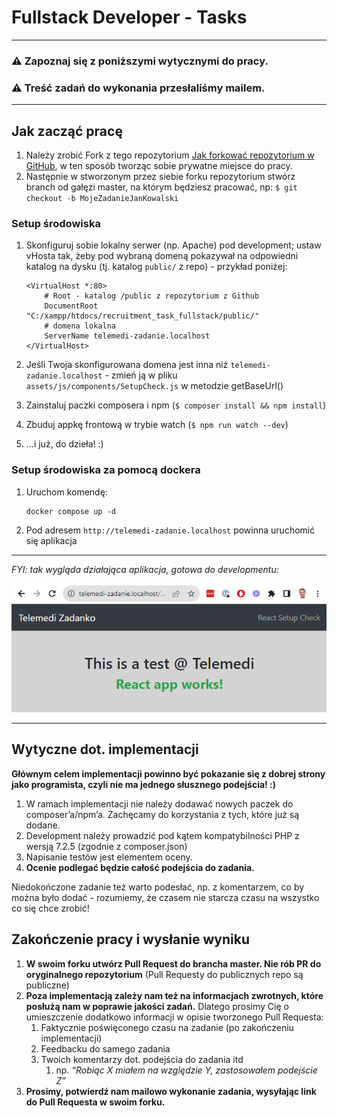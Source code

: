 Fullstack Developer - Tasks
==========
<!-- Zadanie rekrutacyjne
Fullstack Developer @ Telemedi

Zapraszamy Cię do wykonania zadania rekrutacyjnego 🙂 Napisany przez Ciebie kod będzie użyty wyłącznie w celach rekrutacyjnych i nie będzie wykorzystany nigdzie indziej.

Przygotowaliśmy dla Ciebie repozytorium kodu, w którym znajdziesz: bazę kodową, na której należy się oprzeć,  podstawowe wskazówki jak zacząć pracę, jak również wytyczne do implementacji i sposobu oddania zadania.

Repozytorium: https://github.com/telemedico/recruitment_task_fullstack

Zadanie nr 1: tablica z kursami walut
Wyobraźmy sobie, że dla pracowników sieci kantorów wymiany walut mamy przygotować prostą aplikację, prezentującą tabelę z informacjami o kursach kupna i sprzedaży waluty, dla wybranej przez użytkownika daty dziennej.

Przygotuj zarówno frontend (React), jak i backend (PHP Symfony, w formie API), opierając się o istniejące już fragmenty kodu w repozytorium.

Wskazówki:
Kursy walut (kupno+sprzedaż) są ustalane względem średniego kursu waluty w NBP
NBP udostępnia średnie kursy po API - pełna dokumentacja API: https://api.nbp.pl/ (kurs na dany dzień pojawia się w południe!)
Przydatne mogą być endpointy:
https://api.nbp.pl/api/exchangerates/tables/A/?format=json
https://api.nbp.pl/api/exchangerates/rates/A/USD?format=json
Oczekujemy implementacji API backendowego, więc przyjmujemy, że API NBP jest dostępne wyłącznie z poziomu serwera PHP, a nie przeglądarki.

Wymagania:
Wyświetlanie kursów walut nie powinno być pod głównym route aplikacji - należy zaimplementować link w menu kierujący do stworzonego przez siebie route’a, np http://telemedi-zadanie.localhost/exchange-rates
Waluty, których kursy obsługuje kantor, to: euro (EUR), dolar amerykański (USD), korona czeska (CZK), rupia indonezyjska (IDR), real brazylijski (BRL)
ew. zmiana listy walut obsługiwanych może wiązać się z koniecznością wprowadzenia niedużej zmiany w kodzie
Kursy kupna i sprzedaży waluty jest ustalane względem kursów średnich NBP:
dla walut EUR i USD kurs:
kupna jest mniejszy o 0.05 PLN względem kursu średniego
sprzedaży jest większy o 0.07 PLN względem kursu średniego
dla pozostałych walut kurs:
kupna jest pusty - tj. kantor nie prowadzi kupowania danej waluty
sprzedaży jest większy o 0.15 PLN względem kursu średniego
Dane mają prezentować kursy walut względem daty wybranej przez użytkownika (domyślnie ma być wybrana data dzisiejsza)
Zmiana daty ma być możliwa dla użytkownika w UI (dopuszczamy daty od początku 2023 roku)
Zmiana wybranej daty ma powodować sparametryzowanie linku, by można było przesłać komuś skopiowany link do widoku kursów z konkretnej daty.
Na jednym ekranie/widoku, dla wszystkich walut obsługiwanych, mają być jednocześnie prezentowane następujące dane:
kod waluty + jej nazwa
kursy: NBP, kupna i sprzedaży z wybranej przez użytkownika daty (to najważniejsza wartość na stronie)
kursy: NBP, kupna i sprzedaży z dnia dzisiejszego (jako punkt odniesienia do kursu historycznego)
Sposób prezentacji danych zostawiamy Tobie - ale zależy nam na przejrzystym i przemyślanym UI, którego nie trzeba nikomu tłumaczyć, jak działa. -->

------------

### :warning: Zapoznaj się z poniższymi wytycznymi do pracy.
### :warning: Treść zadań do wykonania przesłaliśmy mailem.

------------

Jak zacząć pracę
------------
1. Należy zrobić Fork z tego repozytorium [Jak forkować repozytorium w GitHub](https://docs.github.com/en/get-started/quickstart/fork-a-repo), w ten sposób tworząc sobie prywatne miejsce do pracy.
1. Następnie w stworzonym przez siebie forku repozytorium stwórz branch od gałęzi master, na którym będziesz pracować, np: ` $ git checkout -b MojeZadanieJanKowalski `

### Setup środowiska

  1. Skonfiguruj sobie lokalny serwer (np. Apache) pod development; ustaw vHosta tak, żeby pod wybraną domeną pokazywał na odpowiedni katalog na dysku (tj. katalog `public/` z repo) - przykład poniżej:

        ```
        <VirtualHost *:80>
            # Root - katalog /public z repozytorium z Github
            DocumentRoot "C:/xampp/htdocs/recruitment_task_fullstack/public/"
            # domena lokalna
            ServerName telemedi-zadanie.localhost
        </VirtualHost>
        ```
  1. Jeśli Twoja skonfigurowana domena jest inna niż `telemedi-zadanie.localhost` - zmień ją w pliku `assets/js/components/SetupCheck.js` w metodzie getBaseUrl()
  1. Zainstaluj paczki composera i npm (`$ composer install && npm install`)
  1. Zbuduj appkę frontową w trybie watch (`$ npm run watch --dev`)
  1. …i już, do dzieła! :)

### Setup środowiska za pomocą dockera

  1. Uruchom komendę:
  
        ```
        docker compose up -d
        ```
  1. Pod adresem  `http://telemedi-zadanie.localhost` powinna uruchomić się aplikacja 

------------
_FYI: tak wygląda działająca aplikacja, gotowa do developmentu:_

![Working_app_image](https://github.com/telemedico/recruitment_task_fullstack/blob/master/assets/img/working_app_preview.png?raw=true)

------------

Wytyczne dot. implementacji
------------

**Głównym celem implementacji powinno być pokazanie się z dobrej strony jako programista, czyli nie ma jednego słusznego podejścia! :)**

  1. W ramach implementacji nie należy dodawać nowych paczek do composer’a/npm’a. Zachęcamy do korzystania z tych, które już są dodane.
  1. Development należy prowadzić pod kątem kompatybilności PHP z wersją 7.2.5 (zgodnie z composer.json)
  1. Napisanie testów jest elementem oceny.
  1. **Ocenie podlegać będzie całość podejścia do zadania.**

Niedokończone zadanie też warto podesłać, np. z komentarzem, co by można było dodać - rozumiemy, że czasem nie starcza czasu na wszystko co się chce zrobić!

Zakończenie pracy i wysłanie wyniku
------------
  1. **W swoim forku utwórz Pull Request do brancha master. Nie rób PR do oryginalnego repozytorium** (Pull Requesty do publicznych repo są publiczne)
  1. **Poza implementacją zależy nam też na informacjach zwrotnych, które posłużą nam w poprawie jakości zadań.** Dlatego prosimy Cię o umieszczenie dodatkowo informacji w opisie tworzonego Pull Requesta:
     1. Faktycznie poświęconego czasu na zadanie (po zakończeniu implementacji)
     1. Feedbacku do samego zadania 
     1. Twoich komentarzy dot. podejścia do zadania itd 
        1. np. _“Robiąc X miałem na względzie Y, zastosowałem podejście Z”_ 
  1. **Prosimy, potwierdź nam mailowo wykonanie zadania, wysyłając link do Pull Requesta w swoim forku.**